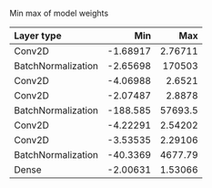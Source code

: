 Min max of model weights

| Layer type         |        Min |          Max |
|:-------------------|-----------:|-------------:|
| Conv2D             |   -1.68917 |      2.76711 |
| BatchNormalization |   -2.65698 | 170503       |
| Conv2D             |   -4.06988 |      2.6521  |
| Conv2D             |   -2.07487 |      2.8878  |
| BatchNormalization | -188.585   |  57693.5     |
| Conv2D             |   -4.22291 |      2.54202 |
| Conv2D             |   -3.53535 |      2.29106 |
| BatchNormalization |  -40.3369  |   4677.79    |
| Dense              |   -2.00631 |      1.53066 |